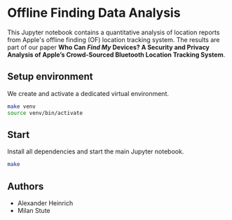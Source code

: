 # Offline Finding Data Analysis 

This Jupyter notebook contains a quantitative analysis of location reports from Apple's offline finding (OF) location tracking system.
The results are part of our paper **Who Can *Find My* Devices? A Security and Privacy Analysis of Apple’s Crowd-Sourced Bluetooth Location Tracking System**.


## Setup environment

We create and activate a dedicated virtual environment.
```bash
make venv
source venv/bin/activate
```


## Start

Install all dependencies and start the main Jupyter notebook.
```bash
make
```


## Authors

* Alexander Heinrich
* Milan Stute